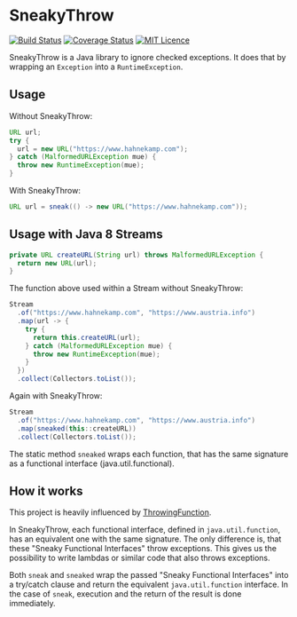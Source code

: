 # SneakyThrow

[![Build Status](https://travis-ci.org/rainerhahnekamp/sneakythrow.svg?branch=master)](https://travis-ci.org/rainerhahnekamp/sneakythrow.svg?branch=master)
[![Coverage Status](https://coveralls.io/repos/github/rainerhahnekamp/sneakythrow/badge.svg?branch=master)](https://coveralls.io/github/rainerhahnekamp/sneakythrow?branch=master)
[![MIT Licence](https://badges.frapsoft.com/os/mit/mit.svg?v=103)](https://opensource.org/licenses/mit-license.php)

SneakyThrow is a Java library to ignore checked exceptions. It does that by wrapping an `Exception` into a `RuntimeException`.

## Usage

Without SneakyThrow:
```java
URL url;
try {
  url = new URL("https://www.hahnekamp.com");
} catch (MalformedURLException mue) {
  throw new RuntimeException(mue);
}
```
With SneakyThrow:
```java
URL url = sneak(() -> new URL("https://www.hahnekamp.com"));
```
## Usage with Java 8 Streams
```java
private URL createURL(String url) throws MalformedURLException {
  return new URL(url);
}
```

The function above used within a Stream without SneakyThrow:
```java
Stream
  .of("https://www.hahnekamp.com", "https://www.austria.info")
  .map(url -> {
    try {
      return this.createURL(url);
    } catch (MalformedURLException mue) {
      throw new RuntimeException(mue);
    }
  })  
  .collect(Collectors.toList());
```
Again with SneakyThrow:

```java
Stream
  .of("https://www.hahnekamp.com", "https://www.austria.info")
  .map(sneaked(this::createURL))
  .collect(Collectors.toList());
```
The static method `sneaked` wraps each function, that has the same signature as a functional interface (java.util.functional).
## How it works

This project is heavily influenced by [ThrowingFunction](https://github.com/pivovarit/ThrowingFunction). 

In SneakyThrow, each functional interface, defined in `java.util.function`, has an equivalent one with the same signature. The only difference is, that these "Sneaky Functional Interfaces" throw exceptions. This gives us the possibility to write lambdas or similar code that also throws exceptions.

Both `sneak` and `sneaked` wrap the passed "Sneaky Functional Interfaces" into a try/catch clause and return the equivalent `java.util.function` interface. In the case of `sneak`, execution and the return of the result is done immediately. 


